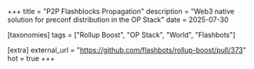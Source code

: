 +++
title = "P2P Flashblocks Propagation"
description = "Web3 native solution for preconf distribution in the OP Stack"
date = 2025-07-30

[taxonomies]
tags = ["Rollup Boost", "OP Stack", "World", "Flashbots"]

[extra]
external_url = "https://github.com/flashbots/rollup-boost/pull/373"
hot = true
+++

